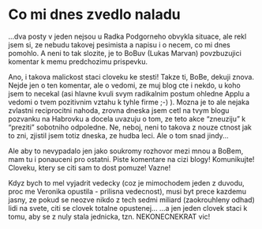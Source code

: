 # Co mi dnes zvedlo naladu

...dva posty v jeden nejsou u Radka Podgorneho obvykla situace, ale rekl jsem si, ze nebudu takovej pesimista a napisu i o necem, co mi dnes pomohlo. A neni to tak slozite, je to BoBuv (Lukas Marvan) povzbuzujici komentar k memu predchozimu prispevku.

Ano, i takova malickost staci cloveku ke stesti!
Takze ti, BoBe, dekuji znova. Nejde jen o ten komentar,
ale o vedomi, ze muj blog cte i nekdo, u koho jsem to necekal
(asi hlavne kvuli svym radikalnim postum ohledne Applu a vedomi
o tvem pozitivnim vztahu k tyhle firme ;-) ). Mozna je to ale nejaka zvlastni reciprocitni nahoda, zrovna dneska jsem cetl na tvym blogu pozvanku na Habrovku a docela uvazuju o tom, ze teto akce “zneuziju” k “preziti” sobotniho odpoledne. Ne, neboj, neni to takova z nouze ctnost jak to zni, zjistil jsem totiz dneska, ze hudba leci. Ale o tom snad jindy...

Ale aby to nevypadalo jen jako soukromy rozhovor mezi mnou a BoBem, mam tu i ponauceni pro ostatni. Piste komentare na cizi blogy! Komunikujte! Cloveku, ktery se citi sam to dost pomuze! Vazne!

Kdyz bych to mel vyjadrit vedecky (coz je mimochodem jeden z duvodu, proc me Veronika opustila - prilisna vedecnost), musi byt prece kazdemu jasny, ze pokud se neozve nikdo z tech sedmi miliard (zaokrouhleny odhad) lidi na svete, citi se clovek totalne opustenej...
...a jen jeden clovek staci k tomu, aby se z nuly stala jednicka, tzn. NEKONECNEKRAT vic!
